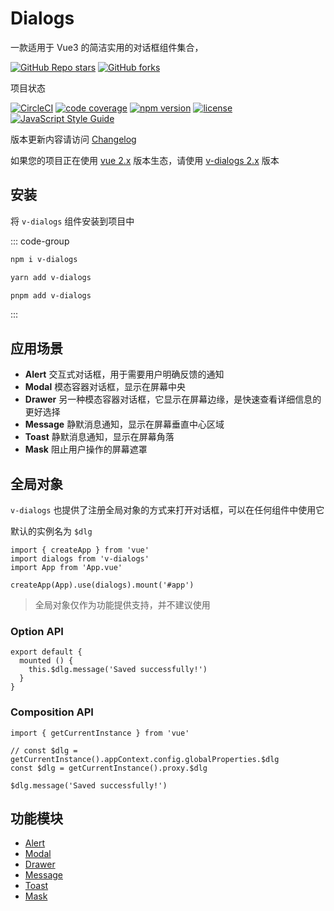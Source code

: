 # Dialogs

一款适用于 Vue3 的简洁实用的对话框组件集合，

[![GitHub Repo stars](https://img.shields.io/github/stars/terryz/v-dialogs?style=social)](https://github.com/TerryZ/v-dialogs) [![GitHub forks](https://img.shields.io/github/forks/terryz/v-dialogs?style=social)](https://github.com/TerryZ/v-dialogs)

项目状态

[![CircleCI](https://dl.circleci.com/status-badge/img/gh/TerryZ/v-dialogs/tree/master.svg?style=svg)](https://dl.circleci.com/status-badge/redirect/gh/TerryZ/v-dialogs/tree/master) [![code coverage](https://codecov.io/gh/TerryZ/v-dialogs/branch/master/graph/badge.svg?token=FmdV7kVgIp)](https://codecov.io/gh/TerryZ/v-dialogs) [![npm version](https://img.shields.io/npm/v/v-dialogs.svg)](https://www.npmjs.com/package/v-dialogs) [![license](https://img.shields.io/badge/license-MIT-brightgreen.svg)](https://mit-license.org/) [![JavaScript Style Guide](https://img.shields.io/badge/code_style-standard-brightgreen.svg)](https://standardjs.com)

版本更新内容请访问 [Changelog](https://github.com/TerryZ/v-dialogs/blob/dev/CHANGELOG-CN.md)

如果您的项目正在使用 [vue 2.x](https://v2.vuejs.org/v2/guide/) 版本生态，请使用 [v-dialogs 2.x](https://github.com/TerryZ/v-dialogs/tree/dev-vue-2) 版本

## 安装

将 `v-dialogs` 组件安装到项目中

::: code-group

```sh [npm]
npm i v-dialogs
```

```sh [yarn]
yarn add v-dialogs
```

```sh [pnpm]
pnpm add v-dialogs
```

:::

## 应用场景

- **Alert** 交互式对话框，用于需要用户明确反馈的通知
- **Modal** 模态容器对话框，显示在屏幕中央
- **Drawer** 另一种模态容器对话框，它显示在屏幕边缘，是快速查看详细信息的更好选择
- **Message** 静默消息通知，显示在屏幕垂直中心区域
- **Toast** 静默消息通知，显示在屏幕角落
- **Mask** 阻止用户操作的屏幕遮罩

## 全局对象

`v-dialogs` 也提供了注册全局对象的方式来打开对话框，可以在任何组件中使用它

默认的实例名为 `$dlg`

```js-vue
import { createApp } from 'vue'
import dialogs from 'v-dialogs'
import App from 'App.vue'

createApp(App).use(dialogs).mount('#app')
```

> 全局对象仅作为功能提供支持，并不建议使用

### Option API

```js-vue
export default {
  mounted () {
    this.$dlg.message('Saved successfully!')
  }
}
```

### Composition API

```js-vue
import { getCurrentInstance } from 'vue'

// const $dlg = getCurrentInstance().appContext.config.globalProperties.$dlg
const $dlg = getCurrentInstance().proxy.$dlg

$dlg.message('Saved successfully!')
```

## 功能模块

- [Alert](./alert)
- [Modal](./modal)
- [Drawer](./drawer)
- [Message](./message)
- [Toast](./toast)
- [Mask](./mask)
